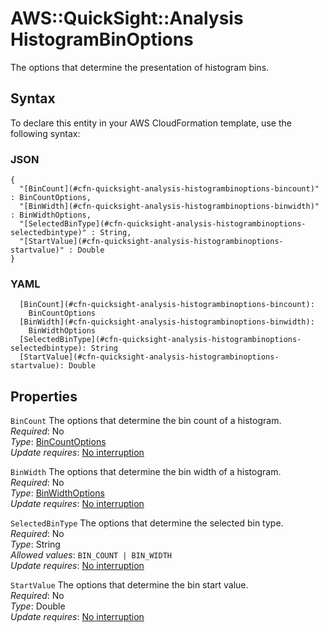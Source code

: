 # AWS::QuickSight::Analysis HistogramBinOptions<a name="aws-properties-quicksight-analysis-histogrambinoptions"></a>

The options that determine the presentation of histogram bins\.

## Syntax<a name="aws-properties-quicksight-analysis-histogrambinoptions-syntax"></a>

To declare this entity in your AWS CloudFormation template, use the following syntax:

### JSON<a name="aws-properties-quicksight-analysis-histogrambinoptions-syntax.json"></a>

```
{
  "[BinCount](#cfn-quicksight-analysis-histogrambinoptions-bincount)" : BinCountOptions,
  "[BinWidth](#cfn-quicksight-analysis-histogrambinoptions-binwidth)" : BinWidthOptions,
  "[SelectedBinType](#cfn-quicksight-analysis-histogrambinoptions-selectedbintype)" : String,
  "[StartValue](#cfn-quicksight-analysis-histogrambinoptions-startvalue)" : Double
}
```

### YAML<a name="aws-properties-quicksight-analysis-histogrambinoptions-syntax.yaml"></a>

```
  [BinCount](#cfn-quicksight-analysis-histogrambinoptions-bincount):
    BinCountOptions
  [BinWidth](#cfn-quicksight-analysis-histogrambinoptions-binwidth):
    BinWidthOptions
  [SelectedBinType](#cfn-quicksight-analysis-histogrambinoptions-selectedbintype): String
  [StartValue](#cfn-quicksight-analysis-histogrambinoptions-startvalue): Double
```

## Properties<a name="aws-properties-quicksight-analysis-histogrambinoptions-properties"></a>

`BinCount` <a name="cfn-quicksight-analysis-histogrambinoptions-bincount"></a>
The options that determine the bin count of a histogram\.  
_Required_: No  
_Type_: [BinCountOptions](aws-properties-quicksight-analysis-bincountoptions.md)  
_Update requires_: [No interruption](https://docs.aws.amazon.com/AWSCloudFormation/latest/UserGuide/using-cfn-updating-stacks-update-behaviors.html#update-no-interrupt)

`BinWidth` <a name="cfn-quicksight-analysis-histogrambinoptions-binwidth"></a>
The options that determine the bin width of a histogram\.  
_Required_: No  
_Type_: [BinWidthOptions](aws-properties-quicksight-analysis-binwidthoptions.md)  
_Update requires_: [No interruption](https://docs.aws.amazon.com/AWSCloudFormation/latest/UserGuide/using-cfn-updating-stacks-update-behaviors.html#update-no-interrupt)

`SelectedBinType` <a name="cfn-quicksight-analysis-histogrambinoptions-selectedbintype"></a>
The options that determine the selected bin type\.  
_Required_: No  
_Type_: String  
_Allowed values_: `BIN_COUNT | BIN_WIDTH`  
_Update requires_: [No interruption](https://docs.aws.amazon.com/AWSCloudFormation/latest/UserGuide/using-cfn-updating-stacks-update-behaviors.html#update-no-interrupt)

`StartValue` <a name="cfn-quicksight-analysis-histogrambinoptions-startvalue"></a>
The options that determine the bin start value\.  
_Required_: No  
_Type_: Double  
_Update requires_: [No interruption](https://docs.aws.amazon.com/AWSCloudFormation/latest/UserGuide/using-cfn-updating-stacks-update-behaviors.html#update-no-interrupt)
